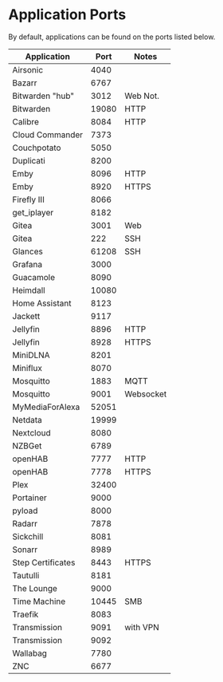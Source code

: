 # Application Ports

By default, applications can be found on the ports listed below.

| Application       | Port   | Notes     |
|-------------------|--------|-----------|
| Airsonic          | 4040   |           |
| Bazarr            | 6767   |           |
| Bitwarden "hub"   | 3012   | Web Not.  |
| Bitwarden         | 19080  | HTTP      |
| Calibre           | 8084   | HTTP      |
| Cloud Commander   | 7373   |           |
| Couchpotato       | 5050   |           |
| Duplicati         | 8200   |           |
| Emby              | 8096   | HTTP      |
| Emby              | 8920   | HTTPS     |
| Firefly III       | 8066   |           |
| get_iplayer       | 8182   |           |
| Gitea             | 3001   | Web       |
| Gitea             | 222    | SSH       |
| Glances           | 61208  | SSH       |
| Grafana           | 3000   |           |
| Guacamole         | 8090   |           |
| Heimdall          | 10080  |           |
| Home Assistant    | 8123   |           |
| Jackett           | 9117   |           |
| Jellyfin          | 8896   | HTTP      |
| Jellyfin          | 8928   | HTTPS     |
| MiniDLNA          | 8201   |           |
| Miniflux          | 8070   |           |
| Mosquitto         | 1883   | MQTT      |
| Mosquitto         | 9001   | Websocket |
| MyMediaForAlexa   | 52051  |           |
| Netdata           | 19999  |           |
| Nextcloud         | 8080   |           |
| NZBGet            | 6789   |           |
| openHAB           | 7777   | HTTP      |
| openHAB           | 7778   | HTTPS     |
| Plex              | 32400  |           |
| Portainer         | 9000   |           |
| pyload            | 8000   |           |
| Radarr            | 7878   |           |
| Sickchill         | 8081   |           |
| Sonarr            | 8989   |           |
| Step Certificates | 8443   | HTTPS     |
| Tautulli          | 8181   |           |
| The Lounge        | 9000   |           |
| Time Machine      | 10445  | SMB       |
| Traefik           | 8083   |           |
| Transmission      | 9091   | with VPN  |
| Transmission      | 9092   |           |
| Wallabag          | 7780   |           |
| ZNC               | 6677   |           |
